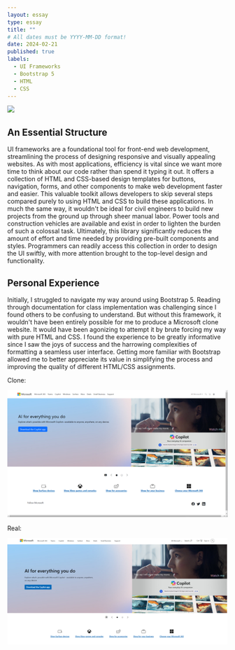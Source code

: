 ```yaml
---
layout: essay
type: essay
title: ""
# All dates must be YYYY-MM-DD format!
date: 2024-02-21
published: true
labels:
  - UI Frameworks
  - Bootstrap 5
  - HTML
  - CSS
---
```


<img width="200px" class="rounded float-start pe-4" src="https://mlcbbrbngavv.i.optimole.com/w:auto/h:auto/q:mauto/f:best/https://helio.app/wp-content/uploads/2021/12/Framework.png"> 

## An Essential Structure
UI frameworks are a foundational tool for front-end web development, streamlining the process of designing responsive and visually appealing websites. As with most applications, efficiency is vital since we want more time to think about our code rather than spend it typing it out. It offers a collection of HTML and CSS-based design templates for buttons, navigation, forms, and other components to make web development faster and easier. This valuable toolkit allows developers to skip several steps compared purely to using HTML and CSS to build these applications. In much the same way, it wouldn't be ideal for civil engineers to build new projects from the ground up through sheer manual labor. Power tools and construction vehicles are available and exist in order to lighten the burden of such a colossal task. Ultimately, this library significantly reduces the amount of effort and time needed by providing pre-built components and styles. Programmers can readily access this collection in order to design the UI swiftly, with more attention brought to the top-level design and functionality. 

## Personal Experience
Initially, I struggled to navigate my way around using Bootstrap 5. Reading through documentation for class implementation was challenging since I found others to be confusing to understand. But without this framework, it wouldn't have been entirely possible for me to produce a Microsoft clone website. It would have been agonizing to attempt it by brute forcing my way with pure HTML and CSS. I found the experience to be greatly informative since I saw the joys of success and the harrowing complexities of formatting a seamless user interface. Getting more familiar with Bootstrap allowed me to better appreciate its value in simplifying the process and improving the quality of different HTML/CSS assignments. 

Clone:
<div class="text-center">
  <img width="800px" class="rounded" src="https://raw.githubusercontent.com/k-deguz/k-deguz.github.io/main/img/ui-frameworks/microsoft clone.PNG" style="display: inline-block;">
</div>

Real:
<div class="text-center">
  <img width="1000px" class="rounded" src="https://raw.githubusercontent.com/k-deguz/k-deguz.github.io/main/img/ui-frameworks/real microsoft.PNG" style="display: inline-block;">
</div>
